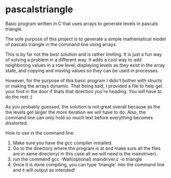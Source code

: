 # pascalstriangle
Basic program written in C that uses arrays to generate levels in pascals triangle.

The sole purpose of this project is to generate a simple mathematical model of pascals triangle in the command line using arrays.

This is by far not the best solution and is rather limiting. It is just a fun way of solving a problem in a different way. It adds a cool way to add neighboring values in a row level, displaying levels as they exist in the array state, and copying and moving values so they can be used in processes. 

However, for the purpose of this basic program I didn't bother with structs or making the arrays dynamic. That being said, I provided a file to help get your foot in the door if thats that direction you're heading. You will have to do the rest :)

As you probably guessed, the solution is not great overall because as the the levels get larger the more iteration we will have to do. Also, the command line can only hold so much text before everything becomes disstorted. 

How to use in the command line: 
1) Make sure you have the gcc compiler installed.
2) Go to the directory where the program is at and make sure all the files are in same directory( in this case all we will need is the maindriver).
3) run the command gcc -Wall(optional) maindriver.c -o triangle
4) Once it is done compiling, you can type 'triangle' into the command line and it will output as intended!
                               
